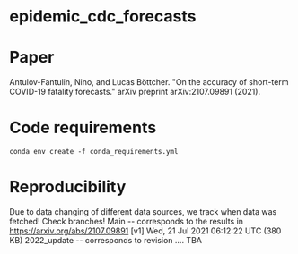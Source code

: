 # epidemic_cdc_forecasts

# Paper 
Antulov-Fantulin, Nino, and Lucas Böttcher. "On the accuracy of short-term COVID-19 fatality forecasts." arXiv preprint arXiv:2107.09891 (2021).

# Code requirements
```conda env create -f conda_requirements.yml```

# Reproducibility
Due to data changing of different data sources, we track when data was fetched! 
Check branches!
Main -- corresponds to the results in https://arxiv.org/abs/2107.09891 [v1] Wed, 21 Jul 2021 06:12:22 UTC (380 KB)
2022_update -- corresponds to revision .... TBA


